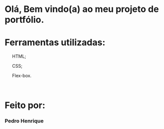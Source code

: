 <h1>Olá, Bem vindo(a) ao meu projeto de portfólio.
</h1>
<h1>Ferramentas utilizadas:</h1>

<ul>HTML;</ul>
<ul>CSS;</ul>
<ul>Flex-box.</ul>
<br>
<h1>Feito por:</h1>
 <h3>Pedro Henrique
</h3>

